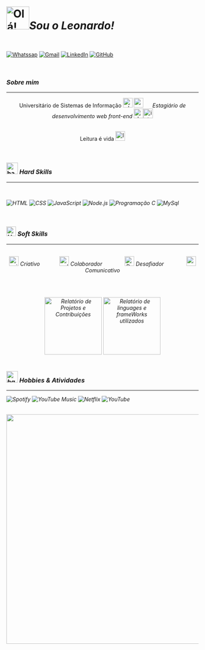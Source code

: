 <h1><img src="https://i.imgur.com/oMwfryH.png" width="60" alt="Olá!"><i><strong>Sou o Leonardo!</strong></i></h1>
<br>

[![Whatssap](https://img.shields.io/badge/WhatsApp-25D366?style=for-the-badge&logo=whatsapp&logoColor=white)](https://api.whatsapp.com/send?phone=5585985676200&text=Prazer%2C%20sou%20o%20Leonardo.%20%20Universit%C3%A1rio%20de%20sistemas%20de%20informa%C3%A7%C3%A3o%20e%20estagi%C3%A1rio%20de%20desenvolvimento%20web%20front-end%20na%20AjaxTI.%20Como%20posso%20lhe%20ajudar%3F%20)
[![Gmail](https://img.shields.io/badge/Gmail-D14836?style=for-the-badge&logo=gmail&logoColor=white)](araujoleonardo310@gmail.com) [![LinkedIn](https://img.shields.io/badge/LinkedIn-0077B5?style=for-the-badge&logo=linkedin&logoColor=white)](https://www.linkedin.com/in/leonardoaraujo310/) [![GitHub](https://img.shields.io/badge/GitHub-100000?style=for-the-badge&logo=github&logoColor=white)]("https://github.com/araujoleonardo310)

<br>

<h3><i><strong>Sobre mim</strong></i></h3><hr>

<div align=center>
    <span>Universitário de Sistemas de Informação <i><img src="https://i.imgur.com/RnxPlAo.png" height=25em alt="abajur"></i> <img src="https://i.imgur.com/ZylEkDh.png" height=25em alt="gerenciamento de dados"></span>&nbsp;&nbsp;&nbsp;&nbsp;&nbsp;
    <span><i>Estagiário de desenvolvimento web front-end </i><img src="https://i.imgur.com/7RDi7Ox.png" height=25em alt="desenvolvedor trabalhando"><img src="https://i.imgur.com/vBUxGuu.png" height=25em alt="internet"></span>
    <br><br>
    <p>Leitura é vida <img src="https://i.imgur.com/qgcu1zG.png" height=25em alt="lendo livro"></p>
</div>

<br>

<h3 align=left><img src="https://image.flaticon.com/icons/png/512/2942/2942789.png" height=30em alt="habilidades técnicas"> <i>Hard Skills<i></h3><hr>

<br>

![HTML](https://img.shields.io/badge/HTML5-E34F26?style=for-the-badge&logo=html5&logoColor=white)
![CSS](https://img.shields.io/badge/CSS3-1572B6?style=for-the-badge&logo=css3&logoColor=white)
![JavaScript](https://img.shields.io/badge/JavaScript-323330?style=for-the-badge&logo=javascript&logoColor=F7DF1E)
![Node.js](https://img.shields.io/badge/Node.js-43853D?style=for-the-badge&logo=node.js&logoColor=white)
![Programação C](https://img.shields.io/badge/C-00599C?style=for-the-badge&logo=c&logoColor=white)
![MySql](https://img.shields.io/badge/MySQL-00000F?style=for-the-badge&logo=mysql&logoColor=white)

    

<br/>

<h3><img src="https://image.flaticon.com/icons/png/512/273/273573.png" height=25em alt="Habilidades Comportamentais"> <i>Soft Skills</i></h3><hr>

<br>

<div align="center">
    <img src="https://i.imgur.com/msOS3qe.png" height=25em alt="criatividade"> Criativo 
    &nbsp;&nbsp;&nbsp;&nbsp;&nbsp;&nbsp;&nbsp;&nbsp;&nbsp;&nbsp;&nbsp;	
    <img src="https://i.imgur.com/4V9Uap5.png" height=25em alt="colaborador"> Colaborador 
    &nbsp;&nbsp;&nbsp;&nbsp;&nbsp;&nbsp;&nbsp;&nbsp;&nbsp;&nbsp;&nbsp;&nbsp;&nbsp; 
    <img src="https://i.imgur.com/xBBhi4P.png" height=25em alt="Desafiador"> Desafiador
    &nbsp;&nbsp;&nbsp;&nbsp;&nbsp;&nbsp;&nbsp;&nbsp;&nbsp;&nbsp;&nbsp;&nbsp;&nbsp;
    <img src="https://i.imgur.com/wntzPXm.png" height=25em alt="comunicativo"> Comunicativo 
</div>

<br><br>


<div align=center>
    <img src="https://github-readme-stats.vercel.app/api?username=araujoleonardo310&theme=dark&show_icons=true" height="150em" alt="Relatório de Projetos e Contribuições">
    <img src="https://github-readme-stats.vercel.app/api/top-langs/?username=araujoleonardo310&layout=compact" height="150em" alt="Relatório de linguages e frameWorks utilizados">
</div>

<br>

<h3 align=left><img src="https://cdn.icon-icons.com/icons2/2331/PNG/512/hobbies_hobby_activity_lifestyle_free_time_icon_142248.png" height=30em alt="habilidades técnicas"> <i>Hobbies & Atividades<i></h3><hr>

![Spotify](https://img.shields.io/badge/Spotify-1ED760?&style=for-the-badge&logo=spotify&logoColor=white)
![YouTube Music](https://img.shields.io/badge/YouTube_Music-FF0000?style=for-the-badge&logo=youtube-music&logoColor=white)
![Netflix](https://img.shields.io/badge/Netflix-E50914?style=for-the-badge&logo=netflix&logoColor=white)
![YouTube](https://img.shields.io/badge/YouTube-FF0000?style=for-the-badge&logo=youtube&logoColor=white)

<br>

<div align="center">
<img  width="600" src="https://blog.cloudlayer.io/content/images/2020/12/coding-freak.gif">
</div>